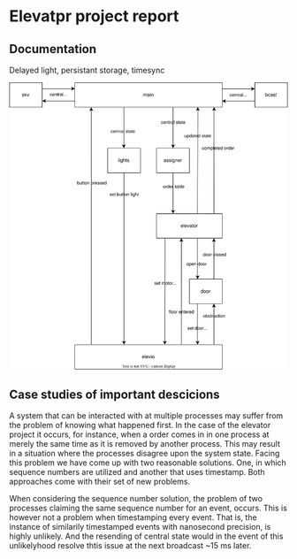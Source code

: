 # Elevatpr project report
## Documentation
Delayed light, persistant storage, timesync


![Communication diagram](communication_diagram.drawio.svg)

## Case studies of important descicions

A system that can be interacted with at multiple processes may suffer from the problem of knowing what happened first. In the case of the elevator project 
it occurs, for instance, when a order comes in in one process at merely the same time as it is removed by another process. This may result in a situation where the processes disagree upon the system state. Facing this problem we have come up with two reasonable solutions. One, in which sequence numbers are utilized and another that uses timestamp. Both approaches come with their set of new problems. 

When considering the sequence number solution, the problem of two processes claiming the same sequence number for an event, occurs. This is however not a problem when timestamping every event. That is, the instance of similarily timestamped events with nanosecond precision, is highly unlikely. And the resending of central state would in the event of this unlikelyhood resolve thtis issue at the next broadcast ~15 ms later. 
